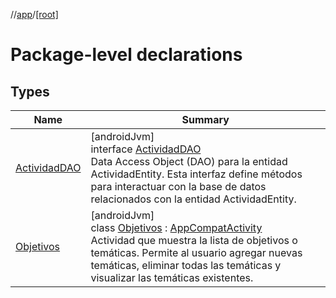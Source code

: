 //[app](../../index.md)/[[root]](index.md)

# Package-level declarations

## Types

| Name | Summary |
|---|---|
| [ActividadDAO](-actividad-d-a-o/index.md) | [androidJvm]<br>interface [ActividadDAO](-actividad-d-a-o/index.md)<br>Data Access Object (DAO) para la entidad ActividadEntity. Esta interfaz define métodos para interactuar con la base de datos relacionados con la entidad ActividadEntity. |
| [Objetivos](-objetivos/index.md) | [androidJvm]<br>class [Objetivos](-objetivos/index.md) : [AppCompatActivity](https://developer.android.com/reference/kotlin/androidx/appcompat/app/AppCompatActivity.html)<br>Actividad que muestra la lista de objetivos o temáticas. Permite al usuario agregar nuevas temáticas, eliminar todas las temáticas y visualizar las temáticas existentes. |
